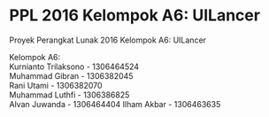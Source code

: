 # PPL 2016 Kelompok A6: UILancer
Proyek Perangkat Lunak 2016 Kelompok A6: UILancer

Kelompok A6:  
Kurnianto Trilaksono - 1306464524  
Muhammad Gibran -  1306382045  
Rani Utami  - 1306382070  
Muhammad Luthfi - 1306386825  
Alvan Juwanda -  1306464404
Ilham Akbar - 1306463635
